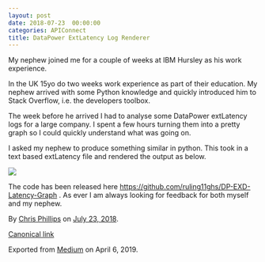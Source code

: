 ```yaml
---
layout: post
date: 2018-07-23  00:00:00
categories: APIConnect
title: DataPower ExtLatency Log Renderer
---
```



My nephew joined me for a couple of weeks at IBM Hursley as his work
experience.

In the UK 15yo do two weeks work experience as part of their education.
My nephew arrived with some Python knowledge and quickly introduced him
to Stack Overflow, i.e. the developers toolbox.

The week before he arrived I had to analyse some DataPower extLatency
logs for a large company. I spent a few hours turning them into a pretty
graph so I could quickly understand what was going on.

I asked my nephew to produce something similar in python. This took in a
text based extLatency file and rendered the output as below.



![](https://cdn-images-1.medium.com/max/1200/0*U3EgiJwkheiOd2Tj)



The code has been released here
<https://github.com/ruling11ghs/DP-EXD-Latency-Graph> . As ever I am
always looking for feedback for both myself and my nephew.





By [Chris Phillips](https://medium.com/@cminion) on
[July 23, 2018](https://medium.com/p/7421c586051).

[Canonical
link](https://medium.com/@cminion/datapower-extlatency-log-renderer-7421c586051)

Exported from [Medium](https://medium.com) on April 6, 2019.
